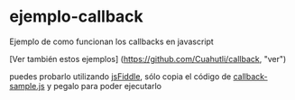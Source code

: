 # ejemplo-callback
Ejemplo de como funcionan los callbacks en javascript

[Ver también estos ejemplos] (https://github.com/Cuahutli/callback, "ver")



puedes probarlo utilizando [jsFiddle](http://jsfiddle.net/ "jsfiddle.net"), sólo copia el código de [callback-sample.js](https://github.com/Cuahutli/ejemplo-callback/blob/master/callback-sample.js) y pegalo  para poder ejecutarlo
